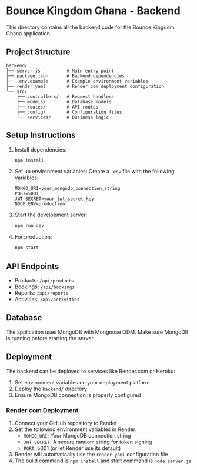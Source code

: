 # Bounce Kingdom Ghana - Backend

This directory contains all the backend code for the Bounce Kingdom Ghana application.

## Project Structure

```
backend/
├── server.js          # Main entry point
├── package.json       # Backend dependencies
├── .env.example       # Example environment variables
├── render.yaml        # Render.com deployment configuration
└── src/
    ├── controllers/   # Request handlers
    ├── models/        # Database models
    ├── routes/        # API routes
    ├── config/        # Configuration files
    └── services/      # Business logic
```

## Setup Instructions

1. Install dependencies:
   ```bash
   npm install
   ```

2. Set up environment variables:
   Create a `.env` file with the following variables:
   ```
   MONGO_URI=your_mongodb_connection_string
   PORT=5001
   JWT_SECRET=your_jwt_secret_key
   NODE_ENV=production
   ```

3. Start the development server:
   ```bash
   npm run dev
   ```

4. For production:
   ```bash
   npm start
   ```

## API Endpoints

- Products: `/api/products`
- Bookings: `/api/bookings`
- Reports: `/api/reports`
- Activities: `/api/activities`

## Database

The application uses MongoDB with Mongoose ODM. Make sure MongoDB is running before starting the server.

## Deployment

The backend can be deployed to services like Render.com or Heroku:

1. Set environment variables on your deployment platform
2. Deploy the `backend/` directory
3. Ensure MongoDB connection is properly configured

### Render.com Deployment

1. Connect your GitHub repository to Render
2. Set the following environment variables in Render:
   - `MONGO_URI`: Your MongoDB connection string
   - `JWT_SECRET`: A secure random string for token signing
   - `PORT`: 5001 (or let Render use its default)
3. Render will automatically use the `render.yaml` configuration file
4. The build command is `npm install` and start command is `node server.js`